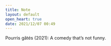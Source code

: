 ```yaml
---
title: Note
layout: default
open_heart: true
date: 2021/12/07 00:49
---
```


Pourris gâtés (2021): A comedy that’s not funny.
